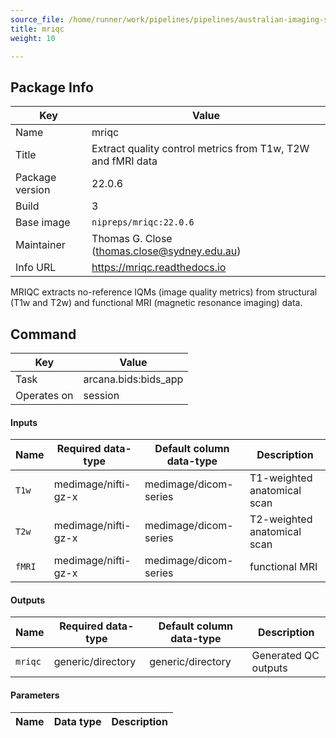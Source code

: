 ```yaml
---
source_file: /home/runner/work/pipelines/pipelines/australian-imaging-service/mri/human/neuro/bidsapps/mriqc.yaml
title: mriqc
weight: 10

---
```


## Package Info
|Key|Value|
|---|-----|
|Name|mriqc|
|Title|Extract quality control metrics from T1w, T2W and fMRI data|
|Package version|22.0.6|
|Build|3|
|Base image|`nipreps/mriqc:22.0.6`|
|Maintainer|Thomas G. Close (thomas.close@sydney.edu.au)|
|Info URL|https://mriqc.readthedocs.io|

MRIQC extracts no-reference IQMs (image quality metrics) from
structural (T1w and T2w) and functional MRI (magnetic resonance
imaging) data.


## Command
|Key|Value|
|---|-----|
|Task|arcana.bids:bids_app|
|Operates on|session|
#### Inputs
|Name|Required data-type|Default column data-type|Description|
|----|------------------|------------------------|-----------|
|`T1w`|<span data-toggle="tooltip" data-placement="bottom" title="medimage/nifti-gz-x" aria-label="medimage/nifti-gz-x">medimage/nifti-gz-x</span>|<span data-toggle="tooltip" data-placement="bottom" title="medimage/dicom-series" aria-label="medimage/dicom-series">medimage/dicom-series</span>|T1-weighted anatomical scan|
|`T2w`|<span data-toggle="tooltip" data-placement="bottom" title="medimage/nifti-gz-x" aria-label="medimage/nifti-gz-x">medimage/nifti-gz-x</span>|<span data-toggle="tooltip" data-placement="bottom" title="medimage/dicom-series" aria-label="medimage/dicom-series">medimage/dicom-series</span>|T2-weighted anatomical scan|
|`fMRI`|<span data-toggle="tooltip" data-placement="bottom" title="medimage/nifti-gz-x" aria-label="medimage/nifti-gz-x">medimage/nifti-gz-x</span>|<span data-toggle="tooltip" data-placement="bottom" title="medimage/dicom-series" aria-label="medimage/dicom-series">medimage/dicom-series</span>|functional MRI|

#### Outputs
|Name|Required data-type|Default column data-type|Description|
|----|------------------|------------------------|-----------|
|`mriqc`|<span data-toggle="tooltip" data-placement="bottom" title="generic/directory" aria-label="generic/directory">generic/directory</span>|<span data-toggle="tooltip" data-placement="bottom" title="generic/directory" aria-label="generic/directory">generic/directory</span>|Generated QC outputs|

#### Parameters
|Name|Data type|Description|
|----|---------|-----------|


